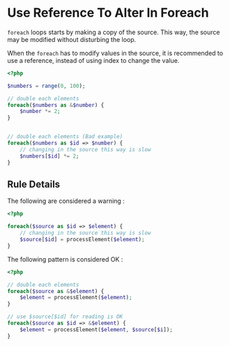 <!-- Performances -->
# Use Reference To Alter In Foreach

`foreach` loops starts by making a copy of the source. This way, the source may be modified without disturbing the loop. 

When the `foreach` has to modify values in the source, it is recommended to use a reference, instead of using index to change the value. 

```php
<?php

$numbers = range(0, 100);

// double each elements
foreach($numbers as &$number) {
	$number *= 2;
}


// double each elements (Bad example)
foreach($numbers as $id => $number) {
	// changing in the source this way is slow
	$numbers[$id] *= 2;
}

```


## Rule Details

The following are considered a warning : 

```php
<?php

foreach($source as $id => $element) {
	// changing in the source this way is slow
	$source[$id] = processElement($element);
}

```


The following pattern is considered OK :

```php
<?php

// double each elements
foreach($source as &$element) {
	$element = processElement($element);
}

// use $source[$id] for reading is OK
foreach($source as $id => &$element) {
	$element = processElement($element, $source[$i]);
}

```

